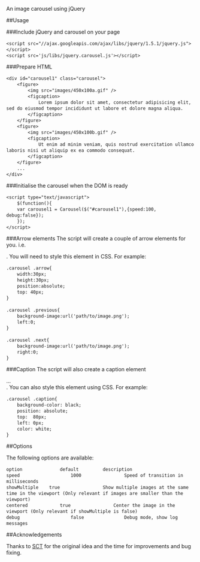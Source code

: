 An image carousel using jQuery

##Usage

###Include jQuery and carousel on your page

	<script src="//ajax.googleapis.com/ajax/libs/jquery/1.5.1/jquery.js"></script>
	<script src='js/libs/jquery.carousel.js'></script>

###Prepare HTML
	
	<div id="carousel1" class="carousel">
		<figure>
			<img src="images/450x100a.gif" />
			<figcaption>
				Lorem ipsum dolor sit amet, consectetur adipisicing elit, sed do eiusmod tempor incididunt ut labore et dolore magna aliqua.
			</figcaption>
		</figure>
		<figure>
			<img src="images/450x100b.gif" />
			<figcaption>
				Ut enim ad minim veniam, quis nostrud exercitation ullamco laboris nisi ut aliquip ex ea commodo consequat. 
			</figcaption>
		</figure>
		...
	</div>  
	
###Initialise the carousel when the DOM is ready

	<script type="text/javascript">
		$(function(){
	  	var carousel1 = Carousel($("#carousel1"),{speed:100, debug:false});
		});
	</script>
	
###Arrow elements
The script will create a couple of arrow elements for you. i.e. <div class="arrow next"></div>. You will need to style this element in CSS. For example:

	.carousel .arrow{
		width:30px;
		height:30px;		
		position:absolute;
		top: 40px;
	}
	
	.carousel .previous{
		background-image:url('path/to/image.png');
		left:0;
	}
	
	.carousel .next{
		background-image:url('path/to/image.png');
		right:0;
	}
	
###Caption
The script will also create a caption element <div class="caption">...</div>. You can also style this element using CSS. For example:

	.carousel .caption{
		background-color: black;	
		position: absolute;
		top:  80px;
		left: 0px;
		color: white;
	}

##Options

The following options are available:

	option 				default			description
	speed					1000				Speed of transition in milliseconds
	showMultiple	true				Show multiple images at the same time in the viewport (Only relevant if images are smaller than the viewport)
	centered			true				Center the image in the viewport (Only relevant if showMultiple is false)
	debug					false				Debug mode, show log messages

##Acknowledgements

Thanks to [SCT](http://www.sct.com.au/) for the original idea and the time for improvements and bug fixing.